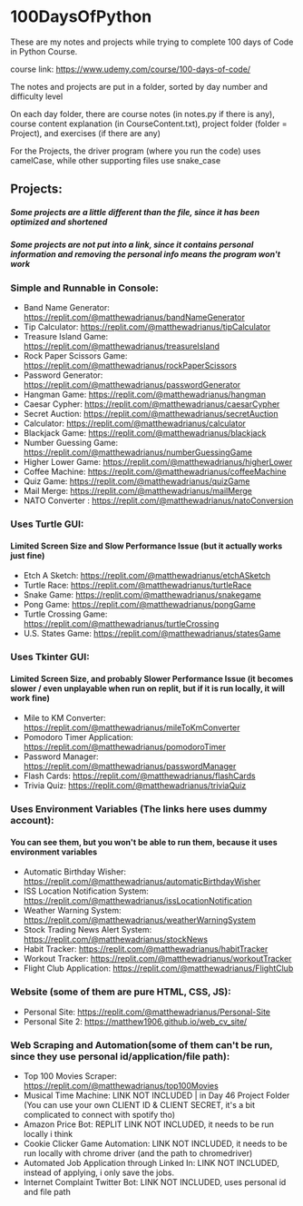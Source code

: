# 100DaysOfPython

These are my notes and projects while trying to complete 100 days of Code in Python Course.

course link: https://www.udemy.com/course/100-days-of-code/

The notes and projects are put in a folder, sorted by day number and difficulty level

On each day folder, there are course notes (in notes.py if there is any), course content explanation (in CourseContent.txt), project folder (folder = Project),
and exercises (if there are any)

For the Projects, the driver program (where you run the code) uses camelCase, while other supporting files use snake_case

## Projects:
##### Some projects are a little different than the file, since it has been optimized and shortened
##### Some projects are not put into a link, since it contains personal information and removing the personal info means the program won't work

### Simple and Runnable in Console: 
- Band Name Generator: https://replit.com/@matthewadrianus/bandNameGenerator
- Tip Calculator: https://replit.com/@matthewadrianus/tipCalculator
- Treasure Island Game: https://replit.com/@matthewadrianus/treasureIsland
- Rock Paper Scissors Game: https://replit.com/@matthewadrianus/rockPaperScissors
- Password Generator: https://replit.com/@matthewadrianus/passwordGenerator
- Hangman Game: https://replit.com/@matthewadrianus/hangman
- Caesar Cypher: https://replit.com/@matthewadrianus/caesarCypher
- Secret Auction: https://replit.com/@matthewadrianus/secretAuction
- Calculator: https://replit.com/@matthewadrianus/calculator
- Blackjack Game: https://replit.com/@matthewadrianus/blackjack
- Number Guessing Game: https://replit.com/@matthewadrianus/numberGuessingGame
- Higher Lower Game: https://replit.com/@matthewadrianus/higherLower
- Coffee Machine: https://replit.com/@matthewadrianus/coffeeMachine
- Quiz Game: https://replit.com/@matthewadrianus/quizGame
- Mail Merge: https://replit.com/@matthewadrianus/mailMerge
- NATO Converter : https://replit.com/@matthewadrianus/natoConversion

### Uses Turtle GUI:
#### Limited Screen Size and Slow Performance Issue (but it actually works just fine)
- Etch A Sketch: https://replit.com/@matthewadrianus/etchASketch
- Turtle Race: https://replit.com/@matthewadrianus/turtleRace
- Snake Game: https://replit.com/@matthewadrianus/snakegame
- Pong Game: https://replit.com/@matthewadrianus/pongGame
- Turtle Crossing Game: https://replit.com/@matthewadrianus/turtleCrossing
- U.S. States Game: https://replit.com/@matthewadrianus/statesGame

### Uses Tkinter GUI:
#### Limited Screen Size, and probably Slower Performance Issue (it becomes slower / even unplayable when run on replit, but if it is run locally, it will work fine)
- Mile to KM Converter: https://replit.com/@matthewadrianus/mileToKmConverter
- Pomodoro Timer Application: https://replit.com/@matthewadrianus/pomodoroTimer
- Password Manager: https://replit.com/@matthewadrianus/passwordManager
- Flash Cards: https://replit.com/@matthewadrianus/flashCards
- Trivia Quiz: https://replit.com/@matthewadrianus/triviaQuiz

### Uses Environment Variables (The links here uses dummy account):
#### You can see them, but you won't be able to run them, because it uses environment variables
- Automatic Birthday Wisher: https://replit.com/@matthewadrianus/automaticBirthdayWisher
- ISS Location Notification System: https://replit.com/@matthewadrianus/issLocationNotification
- Weather Warning System: https://replit.com/@matthewadrianus/weatherWarningSystem
- Stock Trading News Alert System: https://replit.com/@matthewadrianus/stockNews
- Habit Tracker: https://replit.com/@matthewadrianus/habitTracker
- Workout Tracker: https://replit.com/@matthewadrianus/workoutTracker
- Flight Club Application: https://replit.com/@matthewadrianus/FlightClub

### Website (some of them are pure HTML, CSS, JS):
- Personal Site: https://replit.com/@matthewadrianus/Personal-Site
- Personal Site 2: https://matthew1906.github.io/web_cv_site/

### Web Scraping and Automation(some of them can't be run, since they use personal id/application/file path):
- Top 100 Movies Scraper: https://replit.com/@matthewadrianus/top100Movies
- Musical Time Machine: LINK NOT INCLUDED | in Day 46 Project Folder (You can use your own CLIENT ID & CLIENT SECRET, it's a bit complicated to connect with spotify tho)
- Amazon Price Bot: REPLIT LINK NOT INCLUDED, it needs to be run locally i think
- Cookie Clicker Game Automation: LINK NOT INCLUDED, it needs to be run locally with chrome driver (and the path to chromedriver)
- Automated Job Application through Linked In: LINK NOT INCLUDED, instead of applying, i only save the jobs.
- Internet Complaint Twitter Bot: LINK NOT INCLUDED, uses personal id and file path

